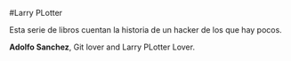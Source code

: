 #Larry PLotter

Esta serie de libros cuentan la historia de un hacker de los que hay pocos.

**Adolfo Sanchez**, Git lover and Larry PLotter Lover.
